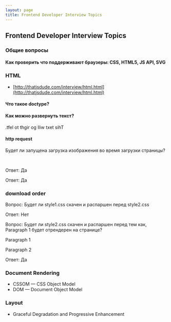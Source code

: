 ```yaml
---
layout: page
title: Frontend Developer Interview Topics
---
```



Frontend Developer Interview Topics
-----------------------------------


### Общие вопросы

#### Как проверить что поддерживают браузеры: CSS, HTML5, JS API, SVG 

### HTML

- [http://thatjsdude.com/interview/html.html](http://thatjsdude.com/interview/html.html)


#### Что такое doctype? 

#### Как можно развернуть текст? 
  
  <!-- Switch text direction -->
  <p><bdo dir="rtl">This text will go right to left.</bdo></p>

#### http request

Будет ли запущена загрузка изображения во время загрузки страницы?

  <img src="mypic.jpg" style="visibility: hidden" alt="My photo">

Ответ: Да

  <div style="display: none;">
    <img src="mypic.jpg" alt="My photo">
  </div>
  
Ответ: Да

### download order

Вопрос: Будет ли style1.css скачен и распаршен перед style2.css 


<head>
    <link href="style1.css" rel="stylesheet">
    <link href="style2.css" rel="stylesheet">
</head>
  
Ответ: Нет

Вопрос: Будет ли style2.css скачен и распаршен перед тем как, Paragraph 1 будет отрендерен на странице?   

<head>
    <link href="style1.css" rel="stylesheet">
</head>
<body>
    <p>Paragraph 1</p>
    <p>Paragraph 2</p>
    <link href="style2.css" rel="stylesheet">
</body>

Ответ: Да 

### Document Rendering

* CSSOM — CSS Object Model
* DOM — Document Object Model

### Layout 
* Graceful Degradation and Progressive Enhancement

